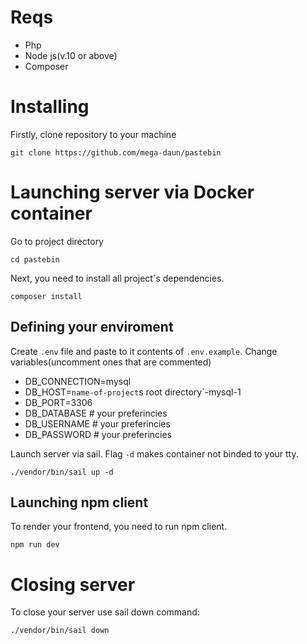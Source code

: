 # Reqs

- Php
- Node js(v.10 or above)
- Composer

# Installing

Firstly, clone repository to your machine

```
git clone https://github.com/mega-daun/pastebin
```


# Launching server via Docker container

Go to project directory

```
cd pastebin
```

Next, you need to install all project`s dependencies.
```
composer install
```

## Defining your enviroment

Create `.env` file and paste to it contents of `.env.example`.
Change variables(uncomment ones that are commented)
- DB_CONNECTION=mysql
- DB_HOST=`name-of-project`s root directory`-mysql-1
- DB_PORT=3306
- DB_DATABASE # your preferincies
- DB_USERNAME # your preferincies
- DB_PASSWORD # your preferincies

Launch server via sail. Flag `-d` makes container not binded to your tty.
```
./vendor/bin/sail up -d
```

## Launching npm client

To render your frontend, you need to run npm client.
```
npm run dev
```

# Closing server

To close your server use sail down command:
```
./vendor/bin/sail down
```
